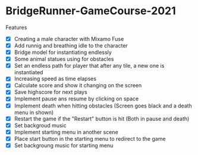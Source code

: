 # BridgeRunner-GameCourse-2021

Features

- [x] Creating a male character with Mixamo Fuse
- [x] Add runnig and breathing idle to the character
- [x] Bridge model for instantiating endlessly
- [x] Some animal statues using for obstacles
- [x] Set an endless path for player that after any tile, a new one is instantiated
- [x] Increasing speed as time elapses
- [x] Calculate score and show it changing on the screen
- [x] Save highscore for next plays
- [x] Implement pause ans resume by clicking on space
- [x] Implement death when hitting obstacles (Screen goes black and a death menu in shown)
- [x] Restart the game if the "Restart" button is hit (Both in pause and death)
- [x] Set backgroud music
- [x] Implement starting menu in another scene
- [x] Place start button in the starting menu to redirect to the game
- [x] Set backgroung music for starting menu
